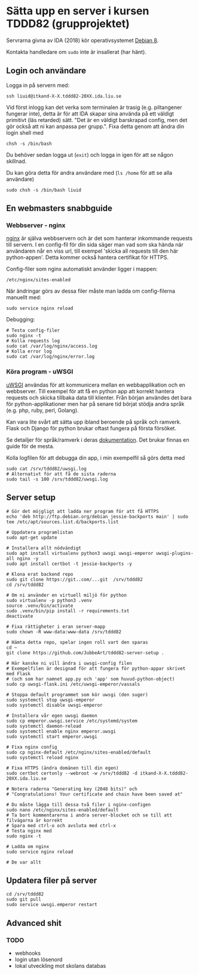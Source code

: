 # Sätta upp en server i kursen TDDD82 (grupprojektet)

Servrarna givna av IDA (2018) kör operativsystemet [Debian 8](https://en.wikipedia.org/wiki/Debian).

Kontakta handledare om `sudo` inte är insallerat (har hänt).

## Login och användare
Logga in på servern med:
```
ssh liuid@itkand-X-X.tddd82-20XX.ida.liu.se
```

Vid först inlogg kan det verka som terminalen är trasig (e.g. piltangener fungerar inte), detta är för att IDA skapar sina använda på ett väldigt primitivt (läs retarded) sätt. "Det är en väldigt barskrapad config, men det gör också att ni kan anpassa per grupp.". Fixa detta genom att ändra din login shell med
```
chsh -s /bin/bash
```
Du behöver sedan logga ut (`exit`) och logga in igen för att se någon skillnad.

Du kan göra detta för andra användare med (`ls /home` för att se alla användare)
```
sudo chsh -s /bin/bash liuid
```
## En webmasters snabbguide

### Webbserver - nginx
[nginx](https://en.wikipedia.org/wiki/Nginx) är själva webbservern och är det som hanterar inkommande requests till servern. I en config-fil för din sida säger man vad som ska hända när användaren når en viss url, till exempel 'skicka all requests till den här python-appen'. Detta kommer också hantera certifikat för HTTPS.

Config-filer som nginx automatiskt använder ligger i mappen:
```
/etc/nginx/sites-enabled
```
När ändringar görs av dessa filer måste man ladda om config-filerna manuellt med:
```
sudo service nginx reload
```
Debugging:
```
# Testa config-filer
sudo nginx -t
# Kolla requests log
sudo cat /var/log/nginx/access.log
# Kolla error log
sudo cat /var/log/nginx/error.log
```

### Köra program - uWSGI
[uWSGI](https://en.wikipedia.org/wiki/UWSGI) användas för att kommunicera mellan en webbapplikation och en webbserver. Till exempel för att få en python app att korrekt hantera requests och skicka tillbaka data till klienter. Från början användes det bara för python-applikationer men har på senare tid börjat stödja andra språk (e.g. php, ruby, perl, Golang).

Kan vara lite svårt att sätta upp ibland beroende på språk och ramverk. Flask och Django för python brukar oftast fungera på första försöket.

Se detailjer för språk/ramverk i deras [dokumentation](http://uwsgi-docs.readthedocs.io/en/latest/). Det brukar finnas en guide för de mesta.

Kolla logfilen för att debugga din app, i min exempelfil så görs detta med
```
sudo cat /srv/tddd82/uwsgi.log
# Alternativt för att få de sista raderna
sudo tail -s 100 /srv/tddd82/uwsgi.log
``` 

## Server setup
```
# Gör det möjgligt att ladda ner program för att få HTTPS
echo 'deb http://ftp.debian.org/debian jessie-backports main' | sudo tee /etc/apt/sources.list.d/backports.list

# Uppdatera programlistan
sudo apt-get update

# Installera allt nödvändigt
sudo apt install virtualenv python3 uwsgi uwsgi-emperor uwsgi-plugins-all nginx -y
sudo apt install certbot -t jessie-backports -y

# Klona erat backend repo
sudo git clone https://git..com/...git  /srv/tddd82
cd /srv/tddd82

# Om ni använder en virtuell miljö för python
sudo virtualenv -p python3 .venv
source .venv/bin/activate
sudo .venv/bin/pip install -r requirements.txt
deactivate

# Fixa rättigheter i eran server-mapp
sudo chown -R www-data:www-data /srv/tddd82

# Hämta detta repo, spelar ingen roll vart den sparas
cd ~
git clone https://github.com/JubbeArt/tddd82-server-setup .

# Här kanske ni vill ändra i uwsgi-config filen
# Exempelfilen är designad för att fungera för python-appar skrivet med Flask 
# (och som har namnet app.py och 'app' som huvud-python-object) 
sudo cp uwsgi-flask.ini /etc/uwsgi-emperor/vassals

# Stoppa default programmet som kör uwsgi (den suger)
sudo systemctl stop uwsgi-emperor
sudo systemctl disable uwsgi-emperor

# Installera vår egen uwsgi daemon
sudo cp emperor.uwsgi.service /etc/systemd/system
sudo systemctl daemon-reload
sudo systemctl enable nginx emperor.uwsgi
sudo systemctl start emperor.uwsgi

# Fixa nginx config
sudo cp nginx-default /etc/nginx/sites-enabled/default
sudo systemctl reload nginx

# Fixa HTTPS (ändra domänen till din egen)
sudo certbot certonly --webroot -w /srv/tddd82 -d itkand-X-X.tddd82-20XX.ida.liu.se

# Notera raderna "Generating key (2048 bits)" och
# "Congratulations! Your certificate and chain have been saved at"

# Du måste lägga till dessa två filer i nginx-configen
sudo nano /etc/nginx/sites-enabled/default
# Ta bort kommentarerna i andra server-blocket och se till att filvägarna är korrekt
# Spara med ctrl-o och avsluta med ctrl-x
# Testa nginx med
sudo nginx -t

# Ladda om nginx
sudo service nginx reload

# De var allt

```
## Updatera filer på server
```
cd /srv/tddd82
sudo git pull
sudo service uwsgi.emperor restart
```


## Advanced shit

### TODO
* webhooks
* login utan lösenord
* lokal utveckling mot skolans databas
